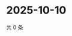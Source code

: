 # 2025-10-10

共 0 条

<!-- BEGIN ZHIHUVIDEO -->
<!-- 最后更新时间 Fri Oct 10 2025 12:13:47 GMT+0800 (China Standard Time) -->

<!-- END ZHIHUVIDEO -->
